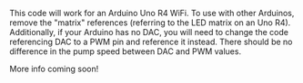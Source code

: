 This code will work for an Arduino Uno R4 WiFi. To use with other Arduinos, remove the "matrix" references (referring to the LED matrix on an Uno R4). Additionally, if your Arduino has no DAC, you will need to change the code referencing DAC to a PWM pin and reference it instead. There should be no difference in the pump speed between DAC and PWM values.

More info coming soon!
